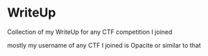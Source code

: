 # WriteUp
Collection of my WriteUp for any CTF competition I joined

mostly my username of any CTF I joined is Opacite or similar to that
